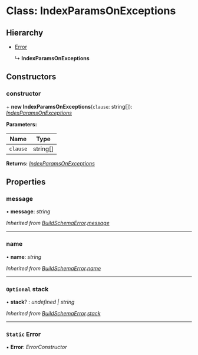 # Class: IndexParamsOnExceptions

## Hierarchy

* [Error](buildschemaerror.md#static-error)

  ↳ **IndexParamsOnExceptions**

## Constructors

###  constructor

\+ **new IndexParamsOnExceptions**(`clause`: string[]): *[IndexParamsOnExceptions](indexparamsonexceptions.md)*

**Parameters:**

Name | Type |
------ | ------ |
`clause` | string[] |

**Returns:** *[IndexParamsOnExceptions](indexparamsonexceptions.md)*

## Properties

###  message

• **message**: *string*

*Inherited from [BuildSchemaError](buildschemaerror.md).[message](buildschemaerror.md#message)*

___

###  name

• **name**: *string*

*Inherited from [BuildSchemaError](buildschemaerror.md).[name](buildschemaerror.md#name)*

___

### `Optional` stack

• **stack**? : *undefined | string*

*Inherited from [BuildSchemaError](buildschemaerror.md).[stack](buildschemaerror.md#optional-stack)*

___

### `Static` Error

▪ **Error**: *ErrorConstructor*
